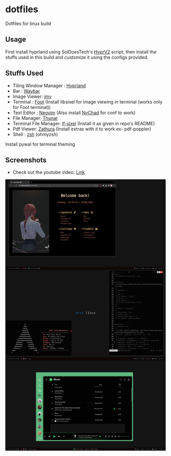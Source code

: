 # dotfiles

Dotfiles for linux build


## Usage

First install hyprland using SolDoesTech's [HyprV2](https://github.com/SolDoesTech/HyprV2) script, then install the stuffs used in this build and customize it using the configs provided.

## Stuffs Used

- Tiling Window Manager : [Hyprland](https://hyprland.org/)
- Bar : [Waybar](https://github.com/Alexays/Waybar)
- Image Viewer: [imv](https://github.com/eXeC64/imv)
- Terminal : [Foot](https://codeberg.org/dnkl/foot) (Install libsixel for image viewing in terminal (works only for Foot terminal))
- Text Editor : [Neovim](https://neovim.io/) (Also install [NvChad](https://nvchad.com/) for conf to work)
- File Manager: [Thunar](https://docs.xfce.org/xfce/thunar/start)
- Terminal File Manager: [lf-sixel](https://github.com/thimc/lfimg) (Install it as given in repo's README)
- Pdf Viewer: [Zathura](https://pwmt.org/projects/zathura/) (Install extras with it to work ex- pdf-poppler)
- Shell : [zsh](https://www.zsh.org/) (ohmyzsh)

Install pywal for terminal theming

## Screenshots

- Check out the youtube video: [Link](https://youtu.be/t6KG91n9MXY)

![image1](https://raw.githubusercontent.com/amanhex/dotfiles/hyprland/img/image-1.png)
